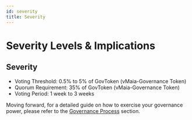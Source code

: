 ```yaml
---
id: severity
title: Severity
---
```


# Severity Levels & Implications

## Severity

- Voting Threshold: 0.5% to 5% of GovToken (vMaia-Governance Token)
- Quorum Requirement: 35% of GovToken (vMaia-Governance Token)
- Voting Period: 1 week to 3 weeks

Moving forward, for a detailed guide on how to exercise your governance power, please refer to the [Governance Process](/workspaces/Maia-DAO.github.io/versioned_docs/version-Maia/governance/process/01-governance-process.md) section.